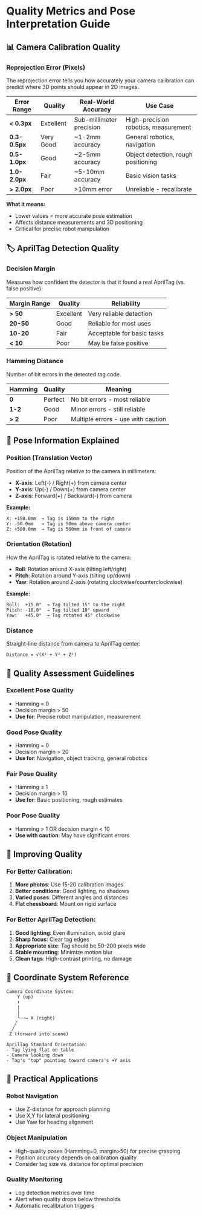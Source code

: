 # Quality Metrics and Pose Interpretation Guide

## 📊 Camera Calibration Quality

### Reprojection Error (Pixels)
The reprojection error tells you how accurately your camera calibration can predict where 3D points should appear in 2D images.

| Error Range | Quality | Real-World Accuracy | Use Case |
|-------------|---------|-------------------|----------|
| **< 0.3px** | Excellent | Sub-millimeter precision | High-precision robotics, measurement |
| **0.3-0.5px** | Very Good | ~1-2mm accuracy | General robotics, navigation |
| **0.5-1.0px** | Good | ~2-5mm accuracy | Object detection, rough positioning |
| **1.0-2.0px** | Fair | ~5-10mm accuracy | Basic vision tasks |
| **> 2.0px** | Poor | >10mm error | Unreliable - recalibrate |

**What it means:**
- Lower values = more accurate pose estimation
- Affects distance measurements and 3D positioning
- Critical for precise robot manipulation

## 🏷️ AprilTag Detection Quality

### Decision Margin
Measures how confident the detector is that it found a real AprilTag (vs. false positive).

| Margin Range | Quality | Reliability |
|--------------|---------|-------------|
| **> 50** | Excellent | Very reliable detection |
| **20-50** | Good | Reliable for most uses |
| **10-20** | Fair | Acceptable for basic tasks |
| **< 10** | Poor | May be false positive |

### Hamming Distance
Number of bit errors in the detected tag code.

| Hamming | Quality | Meaning |
|---------|---------|---------|
| **0** | Perfect | No bit errors - most reliable |
| **1-2** | Good | Minor errors - still reliable |
| **> 2** | Poor | Multiple errors - use with caution |

## 📍 Pose Information Explained

### Position (Translation Vector)
Position of the AprilTag relative to the camera in millimeters:

- **X-axis**: Left(-) / Right(+) from camera center
- **Y-axis**: Up(-) / Down(+) from camera center  
- **Z-axis**: Forward(+) / Backward(-) from camera

**Example:**
```
X: +150.0mm  → Tag is 150mm to the right
Y: -50.0mm   → Tag is 50mm above camera center
Z: +500.0mm  → Tag is 500mm in front of camera
```

### Orientation (Rotation)
How the AprilTag is rotated relative to the camera:

- **Roll**: Rotation around X-axis (tilting left/right)
- **Pitch**: Rotation around Y-axis (tilting up/down)
- **Yaw**: Rotation around Z-axis (rotating clockwise/counterclockwise)

**Example:**
```
Roll:  +15.0°  → Tag tilted 15° to the right
Pitch: -10.0°  → Tag tilted 10° upward
Yaw:   +45.0°  → Tag rotated 45° clockwise
```

### Distance
Straight-line distance from camera to AprilTag center:
```
Distance = √(X² + Y² + Z²)
```

## 🎯 Quality Assessment Guidelines

### Excellent Pose Quality
- Hamming = 0
- Decision margin > 50
- **Use for**: Precise robot manipulation, measurement

### Good Pose Quality  
- Hamming = 0
- Decision margin > 20
- **Use for**: Navigation, object tracking, general robotics

### Fair Pose Quality
- Hamming ≤ 1
- Decision margin > 10
- **Use for**: Basic positioning, rough estimates

### Poor Pose Quality
- Hamming > 1 OR decision margin < 10
- **Use with caution**: May have significant errors

## 🔧 Improving Quality

### For Better Calibration:
1. **More photos**: Use 15-20 calibration images
2. **Better conditions**: Good lighting, no shadows
3. **Varied poses**: Different angles and distances
4. **Flat chessboard**: Mount on rigid surface

### For Better AprilTag Detection:
1. **Good lighting**: Even illumination, avoid glare
2. **Sharp focus**: Clear tag edges
3. **Appropriate size**: Tag should be 50-200 pixels wide
4. **Stable mounting**: Minimize motion blur
5. **Clean tags**: High-contrast printing, no damage

## 📐 Coordinate System Reference

```
Camera Coordinate System:
    Y (up)
    ↑
    |
    |
    └──→ X (right)
   ╱
  ╱
 Z (forward into scene)

AprilTag Standard Orientation:
- Tag lying flat on table
- Camera looking down
- Tag's "top" pointing toward camera's +Y axis
```

## 🎲 Practical Applications

### Robot Navigation
- Use Z-distance for approach planning
- Use X,Y for lateral positioning
- Use Yaw for heading alignment

### Object Manipulation
- High-quality poses (Hamming=0, margin>50) for precise grasping
- Position accuracy depends on calibration quality
- Consider tag size vs. distance for optimal precision

### Quality Monitoring
- Log detection metrics over time
- Alert when quality drops below thresholds
- Automatic recalibration triggers
